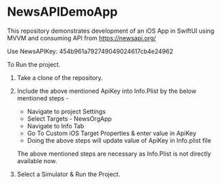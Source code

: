 # NewsAPIDemoApp
This repository demonstrates development of an iOS App in SwiftUI using MVVM and consuming API from https://newsapi.org/

Use NewsAPIKey: 454b961a792749049024617cb4e24962

To Run the project.


1. Take a clone of the repository.
2. Include the above mentioned ApiKey into Info.Plist by the below mentioned steps - 

    - Navigate to project Settings
    - Select Targets - NewsOrgApp
    - Navigate to Info Tab
    - Go To Custom iOS Target Properties & enter value in ApiKey
    - Doing the above steps will update value of ApiKey in Info.plist file

    The above mentioned steps are necessary as Info.Plist is not directly available now.

3. Select a Simulator & Run the Project.


